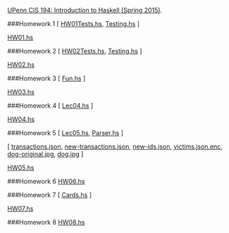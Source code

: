 [UPenn CIS 194: Introduction to Haskell (Spring 2015)](http://www.seas.upenn.edu/~cis194/spring15/).

###Homework 1
[ [HW01Tests.hs](https://github.com/RahnX/UPenn-CIS-194-2015/blob/master/Homework_1/HW01Tests.hs),
[Testing.hs](https://github.com/RahnX/UPenn-CIS-194-2015/blob/master/Homework_1/Testing.hs) ]

[HW01.hs](https://github.com/RahnX/UPenn-CIS-194-2015/blob/master/Homework_1/HW01.hs)

###Homework 2
[ [HW02Tests.hs](https://github.com/RahnX/UPenn-CIS-194-2015/blob/master/Homework_2/HW02Tests.hs), [Testing.hs](https://github.com/RahnX/UPenn-CIS-194-2015/blob/master/Homework_2/Testing.hs) ]

[HW02.hs](https://github.com/RahnX/UPenn-CIS-194-2015/blob/master/Homework_2/HW02.hs)

###Homework 3
[ [Fun.hs](https://github.com/RahnX/UPenn-CIS-194-2015/blob/master/Homework_3/Fun.hs) ]

[HW03.hs](https://github.com/RahnX/UPenn-CIS-194-2015/blob/master/Homework_3/HW03.hs)

###Homework 4
[ [Lec04.hs](https://github.com/RahnX/UPenn-CIS-194-2015/blob/master/Homework_4/Lec04.hs) ]

[HW04.hs](https://github.com/RahnX/UPenn-CIS-194-2015/blob/master/Homework_4/HW04.hs)

###Homework 5
[ [Lec05.hs](https://github.com/RahnX/UPenn-CIS-194-2015/blob/master/Homework_5/Lec05.hs),  [Parser.hs](https://github.com/RahnX/UPenn-CIS-194-2015/blob/master/Homework_5/Parser.hs) ]

[ [transactions.json](https://github.com/RahnX/UPenn-CIS-194-2015/blob/master/Homework_5/transactions.json), [new-transactions.json](https://github.com/RahnX/UPenn-CIS-194-2015/blob/master/Homework_5/new-transactions.json), [new-ids.json](https://github.com/RahnX/UPenn-CIS-194-2015/blob/master/Homework_5/new-ids.json), [victims.json.enc](https://github.com/RahnX/UPenn-CIS-194-2015/blob/master/Homework_5/victims.json.enc), [dog-original.jpg](https://github.com/RahnX/UPenn-CIS-194-2015/blob/master/Homework_5/dog-original.jpg), [dog.jpg](https://github.com/RahnX/UPenn-CIS-194-2015/blob/master/Homework_5/dog.jpg) ]

[HW05.hs](https://github.com/RahnX/UPenn-CIS-194-2015/blob/master/Homework_5/HW05.hs)

###Homework 6
[HW06.hs](https://github.com/RahnX/UPenn-CIS-194-2015/blob/master/Homework_6/HW06.hs)

###Homework 7
[ [Cards.hs](https://github.com/RahnX/UPenn-CIS-194-2015/blob/master/Homework_7/Cards.hs) ]

[HW07.hs](https://github.com/RahnX/UPenn-CIS-194-2015/blob/master/Homework_7/HW07.hs)

###Homework 8
[HW08.hs](https://github.com/RahnX/UPenn-CIS-194-2015/blob/master/Homework_8/HW08.hs)